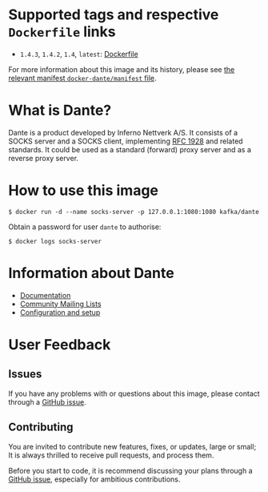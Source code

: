 Supported tags and respective `Dockerfile` links
================================================

-	`1.4.3`, `1.4.2`, `1.4`, `latest`: [Dockerfile](https://github.com/ofkindness/docker-dante/tree/master/1.4.3/Dockerfile)

For more information about this image and its history, please see [the relevant manifest `docker-dante/manifest` file](https://github.com/ofkindness/docker-dante/tree/master/manifest).

What is Dante?
==============

Dante is a product developed by Inferno Nettverk A/S. It consists of a SOCKS server and a SOCKS client, implementing [RFC 1928](https://www.ietf.org/rfc/rfc1928.txt) and related standards. It could be used as a standard (forward) proxy server and as a reverse proxy server.

How to use this image
=====================

```console
$ docker run -d --name socks-server -p 127.0.0.1:1080:1080 kafka/dante
```

Obtain a password for user `dante` to authorise:

```console
$ docker logs socks-server
```

Information about Dante
=======================

* [Documentation](https://www.inet.no/dante/doc/)
* [Community Mailing Lists](https://www.inet.no/dante/lists.html)
* [Configuration and setup](https://www.inet.no/dante/doc/latest/config/index.html)

User Feedback
=============

Issues
------

If you have any problems with or questions about this image, please contact through a [GitHub issue](https://github.com/ofkindness/docker-dante/issues).

Contributing
------------

You are invited to contribute new features, fixes, or updates, large or small; It is always thrilled to receive pull requests, and process them.

Before you start to code, it is recommend discussing your plans through a [GitHub issue](https://github.com/ofkindness/docker-dante/issues), especially for ambitious contributions.
